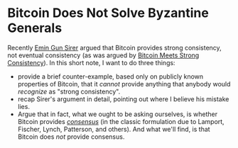 
# Bitcoin Does Not Solve Byzantine Generals

Recently [Emin Gun Sirer][Sirer2016] argued that Bitcoin provides
strong consistency, not eventual consistency (as was argued by
[Bitcoin Meets Strong Consistency][DeckerSeidelWattenhofer2014]).  In
this short note, I want to do three things:  
* provide a brief counter-example, based only on publicly known
  properties of Bitcoin, that it _cannot_ provide anything that
  anybody would _recognize_ as "strong consistency".  
* recap Sirer's argument in detail, pointing out where I believe his
  mistake lies.  
* Argue that in fact, what we ought to be asking ourselves, is whether
  Bitcoin provides [_consensus_][Wikipedia-Consensus] (in the classic
  formulation due to Lamport, Fischer, Lynch, Patterson, and others).
  And what we'll find, is that Bitcoin does _not_ provide consensus.



[Sirer2016]: http://hackingdistributed.com/2016/03/01/bitcoin-guarantees-strong-not-eventual-consistency/
[DeckerSeidelWattenhofer2014]: http://arxiv.org/pdf/1412.7935.pdf
[Wikipedia-Consensus]: https://en.wikipedia.org/wiki/Consensus_(computer_science)
